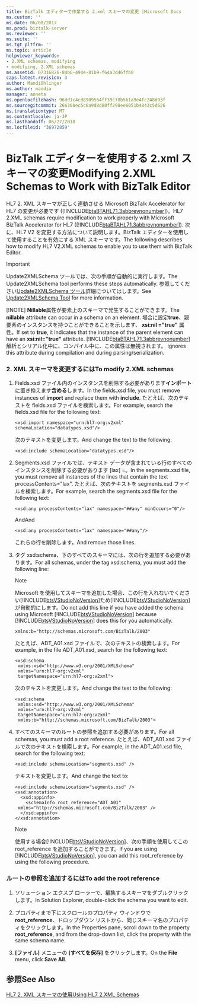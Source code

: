 ```yaml
---
title: BizTalk エディターで作業する 2.xml スキーマの変更 |Microsoft Docs
ms.custom: ''
ms.date: 06/08/2017
ms.prod: biztalk-server
ms.reviewer: ''
ms.suite: ''
ms.tgt_pltfrm: ''
ms.topic: article
helpviewer_keywords:
- 2.XML schemas, modifying
- modifying, 2.XML schemas
ms.assetid: 07316826-84b6-494e-81b9-f64a3d46ffb0
caps.latest.revision: 3
author: MandiOhlinger
ms.author: mandia
manager: anneta
ms.openlocfilehash: 96dd1c4cd8909564ff39c78b5b1a9e4fc248d93f
ms.sourcegitcommit: 266308ec5c6a9d8d80ff298ee6051b4843c5d626
ms.translationtype: MT
ms.contentlocale: ja-JP
ms.lasthandoff: 06/27/2018
ms.locfileid: "36972859"
---
```

# <a name="modifying-2xml-schemas-to-work-with-biztalk-editor"></a><span data-ttu-id="f3588-102">BizTalk エディターを使用する 2.xml スキーマの変更</span><span class="sxs-lookup"><span data-stu-id="f3588-102">Modifying 2.XML Schemas to Work with BizTalk Editor</span></span>
<span data-ttu-id="f3588-103">HL7 2. XML スキーマが正しく連動させる Microsoft BizTalk Accelerator for HL7 の変更が必要です ([!INCLUDE[btaBTAHL71.3abbrevnonumber](../../includes/btabtahl71-3abbrevnonumber-md.md)])。</span><span class="sxs-lookup"><span data-stu-id="f3588-103">HL7 2.XML schemas require modification to work properly with Microsoft BizTalk Accelerator for HL7 ([!INCLUDE[btaBTAHL71.3abbrevnonumber](../../includes/btabtahl71-3abbrevnonumber-md.md)]).</span></span> <span data-ttu-id="f3588-104">次に、HL7 V2 を変更する方法について説明します。BizTalk エディターを使用して使用することを有効にする XML スキーマです。</span><span class="sxs-lookup"><span data-stu-id="f3588-104">The following describes how to modify HL7 V2.XML schemas to enable you to use them with BizTalk Editor.</span></span>  
  
> [!IMPORTANT]
>  <span data-ttu-id="f3588-105">Update2XMLSchema ツールでは、次の手順が自動的に実行します。</span><span class="sxs-lookup"><span data-stu-id="f3588-105">The Update2XMLSchema tool performs these steps automatically.</span></span> <span data-ttu-id="f3588-106">参照してください[Update2XMLSchema ツール](../../adapters-and-accelerators/accelerator-hl7/update2xmlschema-tool.md)詳細についてはします。</span><span class="sxs-lookup"><span data-stu-id="f3588-106">See [Update2XMLSchema Tool](../../adapters-and-accelerators/accelerator-hl7/update2xmlschema-tool.md) for more information.</span></span>  
> 
> [!NOTE]
>  <span data-ttu-id="f3588-107">**Nillable**属性が要素上のスキーマで発生することができます。</span><span class="sxs-lookup"><span data-stu-id="f3588-107">The **nillable** attribute can occur in a schema on an element.</span></span> <span data-ttu-id="f3588-108">場合に設定**true**、親要素のインスタンスを持つことができることを示します、 **xsi:nil ="true"** 属性。</span><span class="sxs-lookup"><span data-stu-id="f3588-108">If set to **true**, it indicates that the instance of the parent element can have an **xsi:nil="true"** attribute.</span></span> [!INCLUDE[btaBTAHL71.3abbrevnonumber](../../includes/btabtahl71-3abbrevnonumber-md.md)]<span data-ttu-id="f3588-109"> 解析とシリアル化中に、コンパイル中に、この属性は無視されます。</span><span class="sxs-lookup"><span data-stu-id="f3588-109"> ignores this attribute during compilation and during parsing/serialization.</span></span>  
  
### <a name="to-modify-2xml-schemas"></a><span data-ttu-id="f3588-110">2. XML スキーマを変更するには</span><span class="sxs-lookup"><span data-stu-id="f3588-110">To modify 2.XML schemas</span></span>  
  
1. <span data-ttu-id="f3588-111">Fields.xsd ファイル内のインスタンスを削除する必要があります**インポート**に置き換えます**含める**します。</span><span class="sxs-lookup"><span data-stu-id="f3588-111">In the fields.xsd file, you must remove instances of **import** and replace them with **include**.</span></span> <span data-ttu-id="f3588-112">たとえば、次のテキストを fields.xsd ファイルを検索します。</span><span class="sxs-lookup"><span data-stu-id="f3588-112">For example, search the fields.xsd file for the following text:</span></span>  
  
   ```  
   <xsd:import namespace="urn:hl7-org:v2xml" schemaLocation="datatypes.xsd"/>   
   ```  
  
    <span data-ttu-id="f3588-113">次のテキストを変更します。</span><span class="sxs-lookup"><span data-stu-id="f3588-113">And change the text to the following:</span></span>  
  
   ```  
   <xsd:include schemaLocation="datatypes.xsd"/>   
   ```  
  
2. <span data-ttu-id="f3588-114">Segments.xsd ファイルでは、テキスト データが含まれている行のすべてのインスタンスを削除する必要があります [lax] =。</span><span class="sxs-lookup"><span data-stu-id="f3588-114">In the segments.xsd file, you must remove all instances of the lines that contain the text processContents="lax".</span></span> <span data-ttu-id="f3588-115">たとえば、次のテキストを segments.xsd ファイルを検索します。</span><span class="sxs-lookup"><span data-stu-id="f3588-115">For example, search the segments.xsd file for the following text:</span></span>  
  
   ```  
   <xsd:any processContents="lax" namespace="##any" minOccurs="0"/>   
   ```  
  
    <span data-ttu-id="f3588-116">And</span><span class="sxs-lookup"><span data-stu-id="f3588-116">And</span></span>  
  
   ```  
   <xsd:any processContents="lax" namespace="##any"/>   
   ```  
  
    <span data-ttu-id="f3588-117">これらの行を削除します。</span><span class="sxs-lookup"><span data-stu-id="f3588-117">And remove those lines.</span></span>  
  
3. <span data-ttu-id="f3588-118">タグ xsd:schema、下のすべてのスキーマには、次の行を追加する必要があります。</span><span class="sxs-lookup"><span data-stu-id="f3588-118">For all schemas, under the tag xsd:schema, you must add the following line:</span></span>  
  
   > [!NOTE]
   >  <span data-ttu-id="f3588-119">Microsoft を使用してスキーマを追加した場合、この行を入れないでください[!INCLUDE[btsVStudioNoVersion](../../includes/btsvstudionoversion-md.md)]ため[!INCLUDE[btsVStudioNoVersion](../../includes/btsvstudionoversion-md.md)]が自動的にします。</span><span class="sxs-lookup"><span data-stu-id="f3588-119">Do not add this line if you have added the schema using Microsoft [!INCLUDE[btsVStudioNoVersion](../../includes/btsvstudionoversion-md.md)] because [!INCLUDE[btsVStudioNoVersion](../../includes/btsvstudionoversion-md.md)] does this for you automatically.</span></span>  
  
   ```  
   xmlns:b="http://schemas.microsoft.com/BizTalk/2003"  
   ```  
  
    <span data-ttu-id="f3588-120">たとえば、ADT_A01.xsd ファイルで、次のテキストの検索します。</span><span class="sxs-lookup"><span data-stu-id="f3588-120">For example, in the file ADT_A01.xsd, search for the following text:</span></span>  
  
   ```  
   <xsd:schema  
    xmlns:xsd="http://www.w3.org/2001/XMLSchema"   
    xmlns="urn:hl7-org:v2xml"   
    targetNamespace="urn:hl7-org:v2xml">   
   ```  
  
    <span data-ttu-id="f3588-121">次のテキストを変更します。</span><span class="sxs-lookup"><span data-stu-id="f3588-121">And change the text to the following:</span></span>  
  
   ```  
   <xsd:schema  
    xmlns:xsd="http://www.w3.org/2001/XMLSchema"  
    xmlns="urn:hl7-org:v2xml"  
    targetNamespace="urn:hl7-org:v2xml"  
    xmlns:b="http://schemas.microsoft.com/BizTalk/2003">   
   ```  
  
4. <span data-ttu-id="f3588-122">すべてのスキーマのルートの参照を追加する必要があります。</span><span class="sxs-lookup"><span data-stu-id="f3588-122">For all schemas, you must add a root reference.</span></span> <span data-ttu-id="f3588-123">たとえば、ADT_A01.xsd ファイルで次のテキストを検索します。</span><span class="sxs-lookup"><span data-stu-id="f3588-123">For example, in the ADT_A01.xsd file, search for the following text:</span></span>  
  
   ```  
   <xsd:include schemaLocation="segments.xsd" />   
   ```  
  
    <span data-ttu-id="f3588-124">テキストを変更します。</span><span class="sxs-lookup"><span data-stu-id="f3588-124">And change the text to:</span></span>  
  
   ```  
   <xsd:include schemaLocation="segments.xsd" />  
   <xsd:annotation>   
     <xsd:appinfo>   
       <schemaInfo root_reference="ADT_A01"  
    xmlns="http://schemas.microsoft.com/BizTalk/2003" />   
     </xsd:appinfo>   
   </xsd:annotation>   
   ```  
  
   > [!NOTE]
   >  <span data-ttu-id="f3588-125">使用する場合[!INCLUDE[btsVStudioNoVersion](../../includes/btsvstudionoversion-md.md)]、次の手順を使用してこの root_reference を追加することができます。</span><span class="sxs-lookup"><span data-stu-id="f3588-125">If you are using [!INCLUDE[btsVStudioNoVersion](../../includes/btsvstudionoversion-md.md)], you can add this root_reference by using the following procedure.</span></span>  
  
### <a name="to-add-the-root-reference"></a><span data-ttu-id="f3588-126">ルートの参照を追加するには</span><span class="sxs-lookup"><span data-stu-id="f3588-126">To add the root reference</span></span>  
  
1.  <span data-ttu-id="f3588-127">ソリューション エクスプ ローラーで、編集するスキーマをダブルクリックします。</span><span class="sxs-lookup"><span data-stu-id="f3588-127">In Solution Explorer, double-click the schema you want to edit.</span></span>  
  
2.  <span data-ttu-id="f3588-128">プロパティまで下にスクロールのプロパティ ウィンドウで**root_reference**、ドロップダウン リストから、同じスキーマ名のプロパティをクリックします。</span><span class="sxs-lookup"><span data-stu-id="f3588-128">In the Properties pane, scroll down to the property **root_reference**, and from the drop-down list, click the property with the same schema name.</span></span>  
  
3.  <span data-ttu-id="f3588-129">**[ファイル]** メニューの **[すべてを保存]** をクリックします。</span><span class="sxs-lookup"><span data-stu-id="f3588-129">On the **File** menu, click **Save All**.</span></span>  
  
## <a name="see-also"></a><span data-ttu-id="f3588-130">参照</span><span class="sxs-lookup"><span data-stu-id="f3588-130">See Also</span></span>  
 [<span data-ttu-id="f3588-131">HL7 2. XML スキーマの使用</span><span class="sxs-lookup"><span data-stu-id="f3588-131">Using HL7 2.XML Schemas</span></span>](../../adapters-and-accelerators/accelerator-hl7/using-hl7-2-xml-schemas.md)